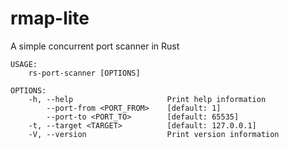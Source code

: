 # rmap-lite
A simple concurrent port scanner in Rust

```
USAGE:
    rs-port-scanner [OPTIONS]

OPTIONS:
    -h, --help                     Print help information
        --port-from <PORT_FROM>    [default: 1]
        --port-to <PORT_TO>        [default: 65535]
    -t, --target <TARGET>          [default: 127.0.0.1]
    -V, --version                  Print version information
```
